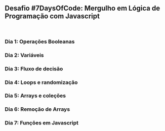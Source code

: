 ## Desafio #7DaysOfCode: Mergulho em Lógica de Programação com Javascript
<br>

### Dia 1: Operações Booleanas
  
### Dia 2: Variáveis
### Dia 3: Fluxo de decisão
### Dia 4: Loops e randomização
### Dia 5: Arrays e coleções
### Dia 6: Remoção de Arrays
### Dia 7: Funções em Javascript


